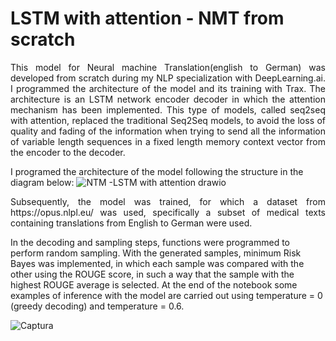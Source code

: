 # LSTM with attention - NMT from scratch
<p style='text-align: justify;'>
 This model for Neural machine Translation(english to German) was developed from scratch during my NLP specialization with DeepLearning.ai. 
I programmed the architecture of the model and its training with Trax. 
The architecture is an LSTM network encoder decoder in which the attention mechanism has been implemented.
This type of models, called seq2seq with attention, replaced the traditional Seq2Seq models, to avoid the loss of quality and fading of the information when trying to send all the information of variable length sequences in a fixed length memory context vector from the encoder to the decoder.
</p>
 
 I programed the architecture of the model following the structure in the diagram below:
 ![NTM -LSTM with attention drawio](https://user-images.githubusercontent.com/76975149/154712773-aedeaa74-a77a-46d2-9a18-1f3eb299db41.png)

<p style='text-align: justify;'>
Subsequently, the model was trained, for which a dataset from https://opus.nlpl.eu/ was used, specifically a subset of medical texts containing translations from English to German were used.

In the decoding and sampling steps, functions were programmed to perform random sampling. With the generated samples, minimum Risk Bayes was implemented, in which each sample was compared with the other using the ROUGE score, in such a way that the sample with the highest ROUGE average is selected.
At the end of the notebook some examples of inference with the model are carried out using temperature = 0 (greedy decoding) and temperature = 0.6.
 </p>

![Captura](https://user-images.githubusercontent.com/76975149/154715798-d3579618-79a8-401c-8d26-252fb49521b4.PNG) 

